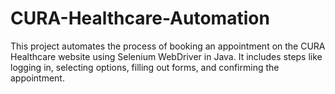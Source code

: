 # CURA-Healthcare-Automation
This project automates the process of booking an appointment on the CURA Healthcare website using Selenium WebDriver in Java. It includes steps like logging in, selecting options, filling out forms, and confirming the appointment.
